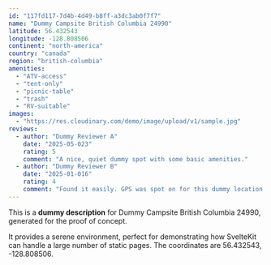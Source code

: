 ```yaml
---
id: "117fd117-7d4b-4d49-b8ff-a3dc3ab0f7f7"
name: "Dummy Campsite British Columbia 24990"
latitude: 56.432543
longitude: -128.808506
continent: "north-america"
country: "canada"
region: "british-columbia"
amenities:
  - "ATV-access"
  - "tent-only"
  - "picnic-table"
  - "trash"
  - "RV-suitable"
images:
  - "https://res.cloudinary.com/demo/image/upload/v1/sample.jpg"
reviews:
  - author: "Dummy Reviewer A"
    date: "2025-05-023"
    rating: 5
    comment: "A nice, quiet dummy spot with some basic amenities."
  - author: "Dummy Reviewer B"
    date: "2025-01-016"
    rating: 4
    comment: "Found it easily. GPS was spot on for this dummy location."
---
```


This is a **dummy description** for Dummy Campsite British Columbia 24990, generated for the proof of concept.

It provides a serene environment, perfect for demonstrating how SvelteKit can handle a large number of static pages. The coordinates are 56.432543, -128.808506.
